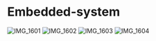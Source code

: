 # Embedded-system
![IMG_1601](https://github.com/user-attachments/assets/b662857d-9485-431a-82fa-305458a6953c)
![IMG_1602](https://github.com/user-attachments/assets/6e68298a-88bc-47f2-9dfd-9c3a031993aa)
![IMG_1603](https://github.com/user-attachments/assets/aa7ecd08-85ef-4926-b5e0-4cf168a1a068)
![IMG_1604](https://github.com/user-attachments/assets/b62c8c2f-1156-4491-b168-814296611231)
